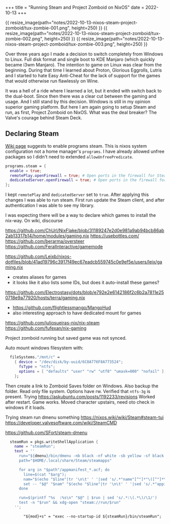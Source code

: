 +++
title = "Running Steam and Project Zomboid on NixOS"
date = 2022-10-13
+++

{{ resize_image(path="notes/2022-10-13-nixos-steam-project-zomboid/tux-zombie-001.png", height=250) }}
{{ resize_image(path="notes/2022-10-13-nixos-steam-project-zomboid/tux-zombie-002.png", height=250) }}
{{ resize_image(path="notes/2022-10-13-nixos-steam-project-zomboid/tux-zombie-003.png", height=250) }}

Over three years ago I made a decision to switch completely from Windows to
Linux. Full disk format and single boot to KDE Manjaro (which quickly became
i3wm Manjaro). The intention to game on Linux was clear from the beginning.
During that time I learned about Proton, Glorious Eggrolls, Lutris and I
started to hate Easy Anti-Cheat for the lack of support for the games that
would otherwise run flawlessly on Wine.
 
It was a hell of a ride where I learned a lot, but it ended with switch back to
the dual-boot. Since then there was a clear cut between the gaming and usage.
And I still stand by this decision. Windows is still in my opinion superior
gaming platform. But here I am again going to setup Steam and run, as first,
Project Zomboid on NixOS. What was the deal breaker? The Valve's courage behind
Steam Deck.

## Declaring Steam

[Wiki page](https://nixos.wiki/wiki/Steam) suggests to enable programs steam. This is nixos system configuration not a home manager's `programs`. I have already allowed unfree packages so I didn't need to extended `allowUnfreePredicate`.

```nix
programs.steam = {
  enable = true;
  remotePlay.openFirewall = true; # Open ports in the firewall for Steam Remote Play
  dedicatedServer.openFirewall = true; # Open ports in the firewall for Source Dedicated Server
};
```

I kept `remotePlay` and `dedicatedServer` set to `true`. After applying this changes I was able to run steam. First run update the Steam client, and after authentication I was able to see my library. 

I was expecting there will be a way to declare which games to install the nix-way. On wiki, discourse

https://github.com/ChUrl/NixFlake/blob/31189247e2d0e981a9ab94bcb86ab2ab13317b14/home/modules/gaming.nix
https://usebottles.com/
https://github.com/berarma/oversteer
https://github.com/FeralInteractive/gamemode

https://github.com/Leixb/nixos-dotfiles/blob/41ad19796c3917f49ec67eadcb559745c0e9ef5e/users/leix/gaming.nix
- creates aliases for games
- it looks like it also lists some IDs, but does it auto-install these games?

https://github.com/Electrostasy/dots/blob/e792e2e6142186f2c6b2a7811e250718e9a77920/hosts/terra/gaming.nix
- https://github.com/flightlessmango/MangoHud
- also interesting approach to have dedicated mount for games

https://github.com/juliosueiras-nix/nix-steam
https://github.com/fufexan/nix-gaming

Project zomboid running but saved game was not synced.

Auto mount windows filesystem with:

```nix
  fileSystems."/mnt/c" =
    { device = "/dev/disk/by-uuid/6C8A776F8A773524";
      fsType = "ntfs";
      options = [ "defaults" "user" "rw" "utf8" "umask=000" "nofail" ];
    };

```

Then create a link to Zomboid Saves folder on Windows.
Also backup the folder.
Read only file system. Options have rw.
Verified that `ntfs-3g` is present.
Trying https://askubuntu.com/posts/1192233/revisions
Worked after restart.
Game works.
Moved character upstairs, need oto check in windows if it loads.

Trying steam run dmenu something
https://nixos.wiki/wiki/Steam#steam-tui
https://developer.valvesoftware.com/wiki/SteamCMD

https://github.com/SFort/steam-dmenu

```nix
  steamRun = pkgs.writeShellApplication {
    name = "steamRun";
    text = ''
      run="${dmenu}/bin/dmenu -nb black -nf white -sb yellow -sf black -l 20 -c"
      path="$HOME/.local/share/Steam/steamapps"

      for arg in "$path"/appmanifest_*.acf; do
        line=$(cat "$arg");
        nam="$(echo "$line"|tr '\n\t' ' '|sed 's/.*"name"[^"]*"\([^"]*\).*/\1/'|tr ' ' '_')"
        set -- "$@" "$nam" "$(echo "$line"|tr '\n\t' ' '|sed 's/.*"appid"[^"]*"\([^"]*\).*/\1/')" 
      done

      run=$(printf "%s  :%s\n" "$@" | $run | sed 's/.*:\(.*\)/\1/')
      test -n "$run" && xdg-open "steam://run/$run"
    '';
```


```
        "${mod}+s" = "exec --no-startup-id ${steamRun}/bin/steamRun";
```
